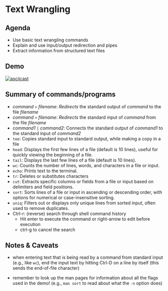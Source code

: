 # Text Wrangling

## Agenda

- Use basic text wrangling commands
- Explain and use input/output redirection and pipes
- Extract information from structured text files

## Demo

[![asciicast](https://asciinema.org/a/699846.svg)](https://asciinema.org/a/699846)

## Summary of commands/programs

- _command_ `>` _filename_: _Redirects_ the standard output of _command_ to the
  file _filename_
- _command_ `<` _filename_: _Redirects_ the standard input of _command_ from the
  file _filename_
- _command1_ `|` _command2_: Connects the standard output of _command1_ to the
  standard input of _command2_
- `tee`: Copies standard input to standard output, while making a copy in a file
- `head`: Displays the first few lines of a file (default is 10 lines), useful
  for quickly viewing the beginning of a file.
- `tail`: Displays the last few lines of a file (default is 10 lines).
- `wc`: Counts the number of lines, words, and characters in a file or input.
- `echo`: Prints text to the terminal.
- `tr`: Deletes or substitutes characters
- `cut`: Extracts specific columns or fields from a file or input based on
  delimiters and field positions.
- `sort`: Sorts lines of a file or input in ascending or descending order, with
  options for numerical or case-insensitive sorting.
- `uniq`: Filters out or displays only unique lines from sorted input, often
  used to remove duplicates.
- Ctrl-r: (reverse) search through shell command history
  - Hit enter to execute the command or right-arrow to edit before execution
  - ctrl-g to cancel the search

## Notes & Caveats

- when entering text that is being read by a command from standard input (e.g.,
  like `wc`), end the input text by hitting Ctrl-D on a line by itself (this
  sends the end-of-file character)

- remember to look up the man pages for information about all the flags used in
  the demo! (e.g., `man sort` to read about what the `-n` option does)
